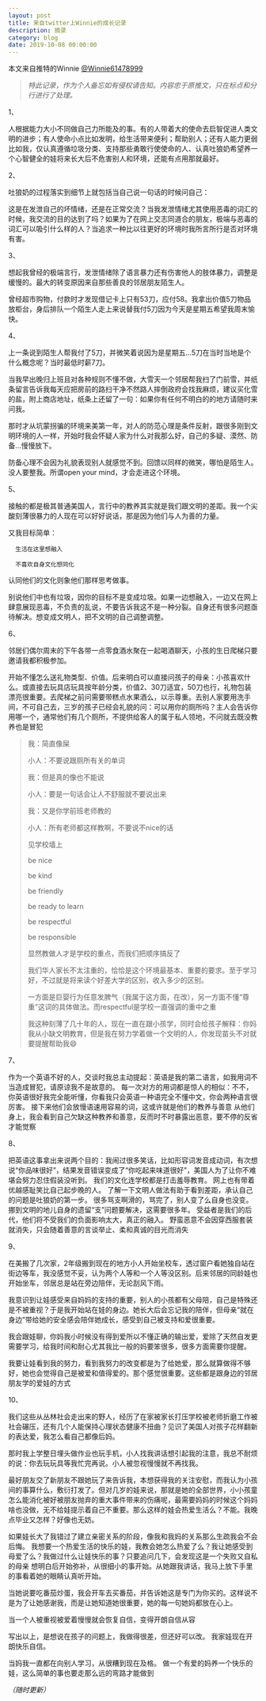 ```yaml
---
layout: post
title: 来自twitter上Winnie的成长记录
description: 摘录
category: blog
date: 2019-10-08 00:00:00
---
```




本文来自推特的Winnie  [@Winnie61478999](https://twitter.com/Winnie61478999)

> *特此记录，作为个人备忘如有侵权请告知。内容忠于原推文，只在标点和分行进行了处理。*



1、

人根据能力大小不同做自己力所能及的事。有的人带着大的使命去启智促进人类文明的进步；有人使命小点比如发明，给生活带来便利；帮助别人；还有人能力更弱比如我，仅认真遵循垃圾分类、支持那些勇敢行使使命的人、认真吐狼奶希望养一个心智健全的娃将来长大后不危害别人和环境，还能有点用那就最好。

2、

吐狼奶的过程落实到细节上就包括当自己说一句话的时候问自己：

这是在发泄自己的坏情绪，还是在正常交流？当我发泄情绪尤其使用恶毒的词汇的时候，我交流的目的达到了吗？如果为了在网上交志同道合的朋友，极端与恶毒的词汇可以吸引什么样的人？当追求一种比以往更好的环境时我所言所行是否对环境有害。

3、

想起我曾经的极端言行，发泄情绪除了语言暴力还有伤害他人的肢体暴力，调整是缓慢的。最大的转变原因来自那些善良的邻居朋友陌生人。

曾经超市购物，付款时才发现借记卡上只有53刀，应付58。我拿出价值5刀物品放柜台，身后排队一个陌生人走上来说替我付5刀因为今天是星期五希望我周末愉快。

4、

上一条说到陌生人帮我付了5刀，并微笑着说因为是星期五...5刀在当时当地是个什么概念呢？当时最低时薪7刀。

当我早出晚归上班且对各种规则不懂不做，大雪天一个邻居帮我扫了门前雪，并纸条留言告诉我每天应把房前的路扫干净不然路人摔倒政府会找我麻烦，建议买化雪的盐，附上商店地址，纸条上还留了一句：如果你有任何不明白的的地方请随时来问我。

那时才从坑蒙拐骗的环境来美第一年，对人的防范心理是条件反射，跟很多刚到文明环境的人一样，开始时我会怀疑人家为什么对我那么好，自己的多疑、漠然、防备...慢慢放下。

防备心理不会因为礼貌表现别人就感觉不到。回馈以同样的微笑，哪怕是陌生人。没人要整我。所谓open your mind，才会走进这个环境。

5、

接触的都是极其普通美国人，言行中的教养其实就是我们跟文明的差距。我一个尖酸刻薄很暴力的人现在可以好好说话，那是因为他们与人为善的力量。

又我目标简单：

      生活在这里想融入
    
      不喜欢自身文化想同化

认同他们的文化则象他们那样思考做事。

别说他们中也有垃圾，因你的目标不是变成垃圾。如果一边想融入，一边又在网上肆意展现恶毒，不负责的乱说，不要告诉我这不是一种分裂。自身还有很多问题亟待解决。想变成文明人，把不文明的自己调整调整。

6、

邻居们偶尔周末的下午各带一点零食酒水聚在一起喝酒聊天，小孩的生日爬梯只要邀请我都积极参加。

开始不懂怎么送礼物类型、价值。后来明白可以直接问孩子的母亲：小孩喜欢什么。或直接去玩具店玩具按年龄分类，价值2、30刀适宜，50刀也行，礼物包装漂亮很重要。去爬梯之前问需要带糕点水果酒么，以示尊重。去别人家要用洗手间，不可自己去，三岁的孩子已经会礼貌的问：可以用你的厕所吗？主人会告诉你用哪一个，通常他们有几个厕所，不提供给客人的属于私人领地，不问就去既没教养也是冒犯



> 我：简直像屎
>
> 小人：不要说跟厕所有关的单词
>
> 我：但是真的像也不能说
>
> 小人：要是一句话会让人不舒服就不要说出来
>
> 我：又是你学前班老师教的
>
> 小人：所有老师都这样教啊，不要说不nice的话
>
> 见学校墙上
>
> be nice
>
> be  kind
>
> be friendly
>
> be ready to learn
>
> be respectful
>
> be responsible
>
> 显然教做人才是学校的重点，而我们把顺序搞反了
>
> 我们华人家长不太注重的，恰恰是这个环境最基本、重要的要求。至于学习好，不过就是将来读个好差大学的区别，收入多少的区别。
>
> 一方面是巨婴行为任意发脾气（我属于这方面，在改），另一方面不懂“尊重”这词的具体做法。而respectful是学校一直强调的重中之重
>
> 我这种刻薄了几十年的人，现在一直在跟小孩学，同时会给孩子解释：你妈我从小缺文明教育，但是我在努力学着做一个文明的人，你发现苗头不对就要提醒帮助我😄
>



7、

作为一个英语不好的人，交谈时我总主动提起：英语是我的第二语言，如我用词不当造成冒犯，请原谅我不是故意的。
每一次对方的用词都是惊人的相似：不不，你英语很好我完全能听懂，你看我只会英语一种语完全不懂中文，你会两种语言很厉害。
接下来他们会放慢语速用容易的词，这或许就是他们的教养与善意
从他们身上，我会看到自己欠缺这种教养和善意，反而时不时暴露出恶意，要不停的反省才能觉察

8、

把英语这事拿出来说两个目的：我闹过很多笑话，比如形容词发音成动词，有次想说“你品味很好”，结果发音错误变成了“你吃起来味道很好”，美国人为了让你不难堪会努力忍住假装没听到。
我们的文化连学校都是打击羞辱教育。
网上也有带着优越感耻笑比自己起步晚的人。
了解一下文明人做法有助于看到差距，承认自己的问题是吐狼奶的第一步。
很多骂支啊滑的，骂完了，别人变了么自身也没变。
挪到文明的地儿自身的遗留“支”问题要解决，这需要很多年。
受益者是我们的后代，他们将不受我们的负面影响太大，真正的融入。
野蛮恶意不会因穿西服套装就消失，只会随着善意的言谈举止、柔和真诚的目光而消失

9、

在美搬了几次家，2年级搬到现在的地方小人开始坐校车，透过窗户看她独自站在街边等车，我没感觉不妥，认为两个人等和一个人等没区别。后来邻居的同龄娃也开始坐车，邻居总是站在旁边陪伴，无论刮风下雨。

我意识到让娃感受来自妈妈的支持的重要，别人的小孩都有父母陪，自己是特殊还是不被重视？于是我开始站在娃的身边。她长大后会忘记我的陪伴，但母亲“就在身边”带给她的安全感会陪伴她成长，感受到自己被支持和爱很重要。

我会跟娃聊，你妈我小时候没有得到爱所以不懂正确的输出爱，爱除了天然自发更需要学习，给我时间和耐心尤其我比一般的妈要笨很多，很多方面需要你提醒。

我要让娃看到我的努力，看到我努力的改变都是为了给她爱，那么就算做得不够好，她也会觉得自己是被爱和值得爱的。那个感觉很重要。这些都是跟身边的邻居朋友学的爱娃的方式

10、

我们这些从丛林社会走出来的野人，经历了在家被家长打压学校被老师折磨工作被社会碾压，还有几个人能保持心理状态健康不扭曲？见识了美国人对孩子花样翻新的表达爱，我怎么看自己都像后妈。

那时我上学整日埋头做作业也玩手机，小人找我讲话想引起我的注意，我总不耐烦的说：你去玩玩具等我忙完再说。小人被忽视慢慢就不再找我。

最好朋友交了新朋友不跟她玩了来告诉我，本想获得我的关注安慰，而我认为小孩间的事算什么，敷衍打发了。但对几岁的娃来说，那就是她的全部世界，小小孩童怎么能消化被好被朋友抛弃的重大事件带来的伤痛呢，最需要妈妈的时候这个妈妈啥也没做，无不给娃提示着自己不重要。那么这样的娃会热爱生活么？不能。我晚点毕业又怎样？好像也无妨。

如果娃长大了我错过了建立亲密关系的阶段，像我和我妈的关系那么生疏我会不会后悔。
我想要一个热爱生活的快乐的娃，我教会她怎么热爱了么？我让她感受到母爱了么？我做过什么让娃快乐的事？只要追问几下，会发现这是一个失败又自私的母亲
想明白后开始弥补，从很细小的事开始。从她跟我讲话，我马上放下手里的事看着她的眼睛认真听开始。

当她说要吃番茄炒蛋，我会开车去买番茄，并告诉她这是专门为你买的。这样说不是为了让她感谢我，而是让她知道她很重要，她的每一句她妈都放在心上。

当一个人被重视被爱着慢慢就会恢复自信，变得开朗自信从容

写出以上，是想说在孩子的问题上，我做得很差，但还好可以改。
我家娃现在开朗快乐自信。

当妈我一直都在向别人学习，从很糟到现在及格。
做一个有爱的妈养一个快乐的娃，这么简单的事也要走那么远的弯路才能做到

*（随时更新）*

